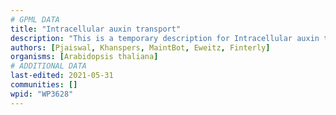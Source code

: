 ```yaml
---
# GPML DATA
title: "Intracellular auxin transport"
description: "This is a temporary description for Intracellular auxin transport"
authors: [Pjaiswal, Khanspers, MaintBot, Eweitz, Finterly]
organisms: [Arabidopsis thaliana]
# ADDITIONAL DATA
last-edited: 2021-05-31
communities: []
wpid: "WP3628"
---
```

